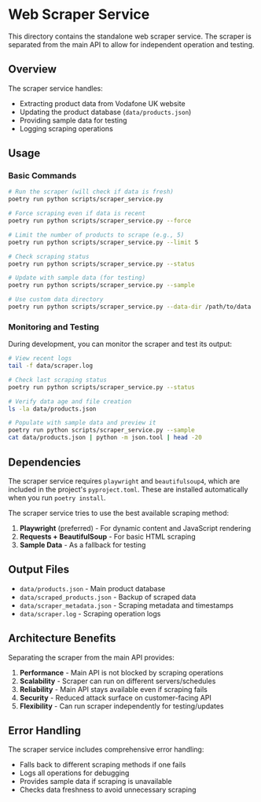 # Web Scraper Service

This directory contains the standalone web scraper service. The scraper is separated from the main API to allow for independent operation and testing.

## Overview

The scraper service handles:
- Extracting product data from Vodafone UK website
- Updating the product database (`data/products.json`)
- Providing sample data for testing
- Logging scraping operations

## Usage

### Basic Commands

```bash
# Run the scraper (will check if data is fresh)
poetry run python scripts/scraper_service.py

# Force scraping even if data is recent
poetry run python scripts/scraper_service.py --force

# Limit the number of products to scrape (e.g., 5)
poetry run python scripts/scraper_service.py --limit 5

# Check scraping status
poetry run python scripts/scraper_service.py --status

# Update with sample data (for testing)
poetry run python scripts/scraper_service.py --sample

# Use custom data directory
poetry run python scripts/scraper_service.py --data-dir /path/to/data
```

### Monitoring and Testing

During development, you can monitor the scraper and test its output:

```bash
# View recent logs
tail -f data/scraper.log

# Check last scraping status
poetry run python scripts/scraper_service.py --status

# Verify data age and file creation
ls -la data/products.json

# Populate with sample data and preview it
poetry run python scripts/scraper_service.py --sample
cat data/products.json | python -m json.tool | head -20
```

## Dependencies

The scraper service requires `playwright` and `beautifulsoup4`, which are included in the project's `pyproject.toml`. These are installed automatically when you run `poetry install`.

The scraper service tries to use the best available scraping method:

1.  **Playwright** (preferred) - For dynamic content and JavaScript rendering
2.  **Requests + BeautifulSoup** - For basic HTML scraping
3.  **Sample Data** - As a fallback for testing

## Output Files

- `data/products.json` - Main product database
- `data/scraped_products.json` - Backup of scraped data
- `data/scraper_metadata.json` - Scraping metadata and timestamps
- `data/scraper.log` - Scraping operation logs

## Architecture Benefits

Separating the scraper from the main API provides:

1. **Performance** - Main API is not blocked by scraping operations
2. **Scalability** - Scraper can run on different servers/schedules
3. **Reliability** - Main API stays available even if scraping fails
4. **Security** - Reduced attack surface on customer-facing API
5. **Flexibility** - Can run scraper independently for testing/updates

## Error Handling

The scraper service includes comprehensive error handling:

- Falls back to different scraping methods if one fails
- Logs all operations for debugging
- Provides sample data if scraping is unavailable
- Checks data freshness to avoid unnecessary scraping 